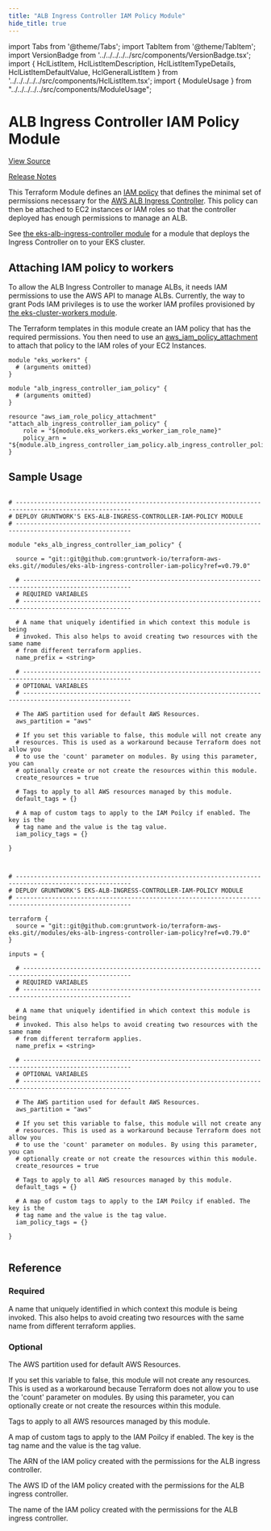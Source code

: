 ```yaml
---
title: "ALB Ingress Controller IAM Policy Module"
hide_title: true
---
```


import Tabs from '@theme/Tabs';
import TabItem from '@theme/TabItem';
import VersionBadge from '../../../../../src/components/VersionBadge.tsx';
import { HclListItem, HclListItemDescription, HclListItemTypeDetails, HclListItemDefaultValue, HclGeneralListItem } from '../../../../../src/components/HclListItem.tsx';
import { ModuleUsage } from "../../../../../src/components/ModuleUsage";

<VersionBadge repoTitle="Amazon EKS" version="0.79.0" lastModifiedVersion="0.73.2"/>

# ALB Ingress Controller IAM Policy Module

<a href="https://github.com/gruntwork-io/terraform-aws-eks/tree/v0.79.0/modules/eks-alb-ingress-controller-iam-policy" className="link-button" title="View the source code for this module in GitHub.">View Source</a>

<a href="https://github.com/gruntwork-io/terraform-aws-eks/releases/tag/v0.73.2" className="link-button" title="Release notes for only versions which impacted this module.">Release Notes</a>

This Terraform Module defines an [IAM
policy](http://docs.aws.amazon.com/AmazonCloudWatch/latest/DeveloperGuide/QuickStartEC2Instance.html#d0e22325) that
defines the minimal set of permissions necessary for the [AWS ALB Ingress
Controller](https://github.com/kubernetes-sigs/aws-alb-ingress-controller). This policy can then be attached to EC2
instances or IAM roles so that the controller deployed has enough permissions to manage an ALB.

See [the eks-alb-ingress-controller module](https://github.com/gruntwork-io/terraform-aws-eks/tree/v0.79.0/modules/eks-alb-ingress-controller) for a module that deploys the Ingress
Controller on to your EKS cluster.

## Attaching IAM policy to workers

To allow the ALB Ingress Controller to manage ALBs, it needs IAM permissions to use the AWS API to manage ALBs.
Currently, the way to grant Pods IAM privileges is to use the worker IAM profiles provisioned by [the
eks-cluster-workers module](https://github.com/gruntwork-io/terraform-aws-eks/tree/v0.79.0/modules/eks-cluster-workers/README.md#how-do-you-add-additional-iam-policies).

The Terraform templates in this module create an IAM policy that has the required permissions. You then need to use an
[aws_iam_policy_attachment](https://www.terraform.io/docs/providers/aws/r/iam_policy_attachment.html) to attach that
policy to the IAM roles of your EC2 Instances.

```hcl
module "eks_workers" {
  # (arguments omitted)
}

module "alb_ingress_controller_iam_policy" {
  # (arguments omitted)
}

resource "aws_iam_role_policy_attachment" "attach_alb_ingress_controller_iam_policy" {
    role = "${module.eks_workers.eks_worker_iam_role_name}"
    policy_arn = "${module.alb_ingress_controller_iam_policy.alb_ingress_controller_policy_arn}"
}
```

## Sample Usage

<Tabs>
<TabItem value="terraform" label="Terraform" default>

```hcl title="main.tf"

# ------------------------------------------------------------------------------------------------------
# DEPLOY GRUNTWORK'S EKS-ALB-INGRESS-CONTROLLER-IAM-POLICY MODULE
# ------------------------------------------------------------------------------------------------------

module "eks_alb_ingress_controller_iam_policy" {

  source = "git::git@github.com:gruntwork-io/terraform-aws-eks.git//modules/eks-alb-ingress-controller-iam-policy?ref=v0.79.0"

  # ----------------------------------------------------------------------------------------------------
  # REQUIRED VARIABLES
  # ----------------------------------------------------------------------------------------------------

  # A name that uniquely identified in which context this module is being
  # invoked. This also helps to avoid creating two resources with the same name
  # from different terraform applies.
  name_prefix = <string>

  # ----------------------------------------------------------------------------------------------------
  # OPTIONAL VARIABLES
  # ----------------------------------------------------------------------------------------------------

  # The AWS partition used for default AWS Resources.
  aws_partition = "aws"

  # If you set this variable to false, this module will not create any
  # resources. This is used as a workaround because Terraform does not allow you
  # to use the 'count' parameter on modules. By using this parameter, you can
  # optionally create or not create the resources within this module.
  create_resources = true

  # Tags to apply to all AWS resources managed by this module.
  default_tags = {}

  # A map of custom tags to apply to the IAM Poilcy if enabled. The key is the
  # tag name and the value is the tag value.
  iam_policy_tags = {}

}


```

</TabItem>
<TabItem value="terragrunt" label="Terragrunt" default>

```hcl title="terragrunt.hcl"

# ------------------------------------------------------------------------------------------------------
# DEPLOY GRUNTWORK'S EKS-ALB-INGRESS-CONTROLLER-IAM-POLICY MODULE
# ------------------------------------------------------------------------------------------------------

terraform {
  source = "git::git@github.com:gruntwork-io/terraform-aws-eks.git//modules/eks-alb-ingress-controller-iam-policy?ref=v0.79.0"
}

inputs = {

  # ----------------------------------------------------------------------------------------------------
  # REQUIRED VARIABLES
  # ----------------------------------------------------------------------------------------------------

  # A name that uniquely identified in which context this module is being
  # invoked. This also helps to avoid creating two resources with the same name
  # from different terraform applies.
  name_prefix = <string>

  # ----------------------------------------------------------------------------------------------------
  # OPTIONAL VARIABLES
  # ----------------------------------------------------------------------------------------------------

  # The AWS partition used for default AWS Resources.
  aws_partition = "aws"

  # If you set this variable to false, this module will not create any
  # resources. This is used as a workaround because Terraform does not allow you
  # to use the 'count' parameter on modules. By using this parameter, you can
  # optionally create or not create the resources within this module.
  create_resources = true

  # Tags to apply to all AWS resources managed by this module.
  default_tags = {}

  # A map of custom tags to apply to the IAM Poilcy if enabled. The key is the
  # tag name and the value is the tag value.
  iam_policy_tags = {}

}


```

</TabItem>
</Tabs>




## Reference

<Tabs>
<TabItem value="inputs" label="Inputs" default>

### Required

<HclListItem name="name_prefix" requirement="required" type="string">
<HclListItemDescription>

A name that uniquely identified in which context this module is being invoked. This also helps to avoid creating two resources with the same name from different terraform applies.

</HclListItemDescription>
</HclListItem>

### Optional

<HclListItem name="aws_partition" requirement="optional" type="string">
<HclListItemDescription>

The AWS partition used for default AWS Resources.

</HclListItemDescription>
<HclListItemDefaultValue defaultValue="&quot;aws&quot;"/>
</HclListItem>

<HclListItem name="create_resources" requirement="optional" type="bool">
<HclListItemDescription>

If you set this variable to false, this module will not create any resources. This is used as a workaround because Terraform does not allow you to use the 'count' parameter on modules. By using this parameter, you can optionally create or not create the resources within this module.

</HclListItemDescription>
<HclListItemDefaultValue defaultValue="true"/>
</HclListItem>

<HclListItem name="default_tags" requirement="optional" type="map(string)">
<HclListItemDescription>

Tags to apply to all AWS resources managed by this module.

</HclListItemDescription>
<HclListItemDefaultValue defaultValue="{}"/>
</HclListItem>

<HclListItem name="iam_policy_tags" requirement="optional" type="map(string)">
<HclListItemDescription>

A map of custom tags to apply to the IAM Poilcy if enabled. The key is the tag name and the value is the tag value.

</HclListItemDescription>
<HclListItemDefaultValue defaultValue="{}"/>
</HclListItem>

</TabItem>
<TabItem value="outputs" label="Outputs">

<HclListItem name="alb_ingress_controller_policy_arn">
<HclListItemDescription>

The ARN of the IAM policy created with the permissions for the ALB ingress controller.

</HclListItemDescription>
</HclListItem>

<HclListItem name="alb_ingress_controller_policy_id">
<HclListItemDescription>

The AWS ID of the IAM policy created with the permissions for the ALB ingress controller.

</HclListItemDescription>
</HclListItem>

<HclListItem name="alb_ingress_controller_policy_name">
<HclListItemDescription>

The name of the IAM policy created with the permissions for the ALB ingress controller.

</HclListItemDescription>
</HclListItem>

</TabItem>
</Tabs>

<!-- ##DOCS-SOURCER-START
{
  "originalSources": [
    "https://github.com/gruntwork-io/terraform-aws-eks/tree/v0.79.0/modules/eks-alb-ingress-controller-iam-policy/readme.md",
    "https://github.com/gruntwork-io/terraform-aws-eks/tree/v0.79.0/modules/eks-alb-ingress-controller-iam-policy/variables.tf",
    "https://github.com/gruntwork-io/terraform-aws-eks/tree/v0.79.0/modules/eks-alb-ingress-controller-iam-policy/outputs.tf"
  ],
  "sourcePlugin": "module-catalog-api",
  "hash": "477f433ffd3b83ae8fa4c929b49cd778"
}
##DOCS-SOURCER-END -->
